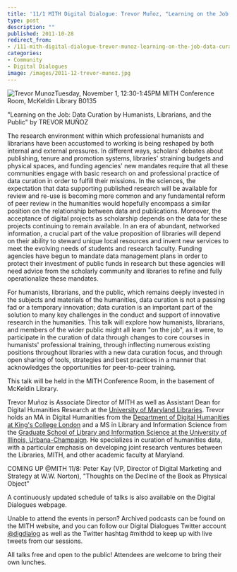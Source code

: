 ```yaml
---
title: '11/1 MITH Digital Dialogue: Trevor Muñoz, "Learning on the Job: Data Curation by Humanists, Librarians, and the Public"'
type: post
description: ""
published: 2011-10-28
redirect_from: 
- /111-mith-digital-dialogue-trevor-munoz-learning-on-the-job-data-curation-by-humanists-librarians-and-the-public/
categories:
- Community
- Digital Dialogues
image: /images/2011-12-trevor-munoz.jpg
---
```

![Trevor Munoz](/images/2011-12-trevor-munoz.jpg)Tuesday, November 1, 12:30-1:45PM MITH Conference Room, McKeldin Library B0135

"Learning on the Job: Data Curation by Humanists, Librarians, and the Public" by TREVOR MUÑOZ

The research environment within which professional humanists and librarians have been accustomed to working is being reshaped by both internal and external pressures. In different ways, scholars' debates about publishing, tenure and promotion systems, libraries' straining budgets and physical spaces, and funding agencies' new mandates require that all these communities engage with basic research on and professional practice of data curation in order to fulfill their missions. In the sciences, the expectation that data supporting published research will be available for review and re-use is becoming more common and any fundamental reform of peer review in the humanities would hopefully encompass a similar position on the relationship between data and publications. Moreover, the acceptance of digital projects as scholarship depends on the data for these projects continuing to remain available. In an era of abundant, networked information, a crucial part of the value proposition of libraries will depend on their ability to steward unique local resources and invent new services to meet the evolving needs of students and research faculty. Funding agencies have begun to mandate data management plans in order to protect their investment of public funds in research but these agencies will need advice from the scholarly community and libraries to refine and fully operationalize these mandates.

For humanists, librarians, and the public, which remains deeply invested in the subjects and materials of the humanities, data curation is not a passing fad or a temporary innovation; data curation is an important part of the solution to many key challenges in the conduct and support of innovative research in the humanities. This talk will explore how humanists, librarians, and members of the wider public might all learn "on the job", as it were, to participate in the curation of data through changes to core courses in humanists' professional training, through inflecting numerous existing positions throughout libraries with a new data curation focus, and through open sharing of tools, strategies and best practices in a manner that acknowledges the opportunities for peer-to-peer training.

This talk will be held in the MITH Conference Room, in the basement of McKeldin Library.

Trevor Muñoz is Associate Director of MITH as well as Assistant Dean for Digital Humanities Research at the [University of Maryland Libraries](http://www.lib.umd.edu/). Trevor holds an MA in Digital Humanities from the [Department of Digital Humanities at King's College London](http://www.kcl.ac.uk/artshums/depts/ddh/index.aspx) and a MS in Library and Information Science from the [Graduate School of Library and Information Science at the University of Illinois, Urbana-Champaign](http://www.lis.illinois.edu/). He specializes in curation of humanities data, with a particular emphasis on developing joint research ventures between the Libraries, MITH, and other academic faculty at Maryland.

COMING UP @MITH 11/8: Peter Kay (VP, Director of Digital Marketing and Strategy at W.W. Norton), "Thoughts on the Decline of the Book as Physical Object"

A continuously updated schedule of talks is also available on the Digital Dialogues webpage.

Unable to attend the events in person? Archived podcasts can be found on the MITH website, and you can follow our Digital Dialogues Twitter account [@digdialog](http://twitter.com/#%21/digdialog) as well as the Twitter hashtag #mithdd to keep up with live tweets from our sessions.

All talks free and open to the public! Attendees are welcome to bring their own lunches.
